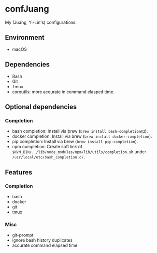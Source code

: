 # confJuang
My (Juang, Yi-Lin's) configurations.


## Environment
- macOS


## Dependencies
- Bash
- Git
- Tmux
- coreutils: more accurate in command elasped time.

## Optional dependencies
### Completion
- bash completion: Install via brew (`brew install bash-completion@2`).
- docker completion: Install via brew (`brew install docker-completion`).
- pip completion: Install via brew (`brew install pip-completion`).
- npm completion: Create soft link of `$NVM_BIN/../lib/node_modules/npm/lib/utils/completion.sh` under `/usr/local/etc/bash_completion.d/`.


## Features

### Completion
- bash
- docker
- git
- tmux

### Misc
- git-prompt
- ignore bash history duplicates
- accurate command elapsed time

